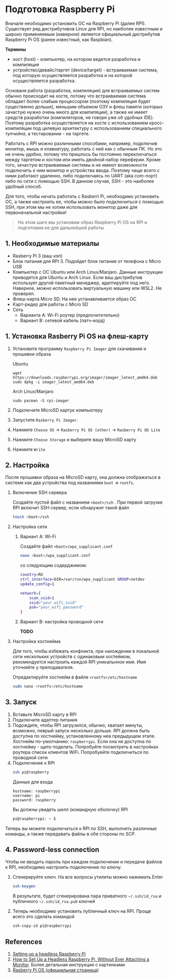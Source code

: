 # Подготовка Raspberry Pi

Вначале необходимо установить ОС на Raspberry Pi (далее RPI). Существует ряд дистрибутивов Linux для RPI, но наиболее известным и широко применяемым (наверное) является официальный дистрибутив Raspberry Pi OS (ранее известный, как Raspbian).

**Термины**

- хост (host) - компьютер, на котором ведется разработка и компиляция
- устройство/девайс/таргет (device/target) - встраиваемая система, под которую осуществляется разработка и на которой осуществляется разработка.

Основаня работа (разработка, компиляция) для встраиваемых систем обычно происходит на хосте, потому что встраиваемая система обладает более слабым процессором (поэтому компиляция будет существенно дольше), меньшим объемом ОЗУ и флеш памяти (которых зачастую нужно очень много для компиляции), а также не имеет средств разработки (компиляторов, не говоря уже об удобных IDE). Поэтому разработка осуществляется на хосте с использованием кросс-компиляции под целевую архитектуру с использованием специального *тулчейна*, а тестирование - на таргете.

Работать с RPI можно различными способами, например, подключив монитор, мышь и клавиатуру, работать с ней как с обычным ПК. Но это не очень удобно, потому что пришлось бы постоянно переключаться между таргетом и хостом или иметь двойной набор переферии. Кроме того, зачастую встраиваемые системы и не имеют возможности подключить к ним монитор и устройства ввода. Поэтому чаще всего с ними работают удаленно, либо подключаясь по UART (aka com-порт) либо по сети с помощью SSH. В данном случае, SSH - это наиболее удобный способ.

Для того, чтобы начать работать с Rasberri Pi, необходимо установить ОС, а также настроить ее, чтобы можно было подключиться с помощью SSH, при этом мы не хотим использовать монитор даже для первоначальной настройки!

> На этом шаге мы установим образ Raspberry Pi OS на RPI и подготовим ее для дальнейшей работы

## 1. Необходимые материалы

- Rasberry Pi 3 (ваш кэп)
- Блок питания для RPI 3. Подойдет блок питания от телефона с Micro USB
- Компьютер с ОС Ubuntu или Arch Linux/Manjaro. Данные инструкции приводятся для Ubuntu и Arch Linux. Если ваш дистрибутив использует другой пакетный менеджер, адаптируйте под него. Наверное, можно использовать виртуальную машину или WSL2. Не проверял.
- Флеш-карта Micro SD. На нее устанавливается образ ОС
- Карт-ридер для работы с Micro SD
- Сеть
  - Варианта А: Wi-Fi роутер (предпочитетельно)
  - Вариант B: сетевой кабель (патч-корд)

## 1. Установка Rasberry Pi OS на флеш-карту

1. Установите программу `Raspberry Pi Imager` для скачивания и прошивки образа

    Ubuntu
    ```
    wget https://downloads.raspberrypi.org/imager/imager_latest_amd64.deb
    sudo dpkg -i imager_latest_amd64.deb
    ```
    Arch Linux/Manjaro
    ```
    sudo pacman -S rpi-imager
    ```
1. Подключите MicroSD картук компьютеру
1. Запустите `Rasberry Pi Imager`.
1. Нажмите `Choose OS` -> `Rasberry Pi OS (other)` -> `Rasberry Pi OS Lite`
1. Нажмите `Choose Storage` и выберите вашу MicroSD карту
1. Нажмите `Write`

## 2. Настройка

После прошивки образа на MicroSD карту, она должна отображаться в системе как два устройства под названиями `boot `и  `rootfs`.

1. Включение SSH сервера

    Cоздайте пустой файл с названием `<boot>/ssh` . При первой загрузке RPI включит SSH сервер, если обнаружит такой файл
    ```sh
    touch <boot>/ssh
    ```

1. Настройка сети
    1. Вариант A: Wi-Fi

        Cоздайте файл `<boot>/wpa_supplicant.conf`
        ```sh
        nano <boot>/wpa_supplicant.conf
        ```
        со следующим содерджимом:
        ```sh
        country=RU
        ctrl_interface=DIR=/var/run/wpa_supplicant GROUP=netdev
        update_config=1

        network={
            scan_ssid=1
            ssid="your_wifi_ssid"
            psk="your_wifi_password"
        }
        ```
    1. Вариант B: настройка проводной сети

        **TODO**

4. Настройка хостнейма

    Для того, чтобы избежать конфликта, при нахождении в локальной сети нескольких устройств с одинаковым хостеймом, рекомендуется настроить каждой RPI уникальнное имя. Имя уточняйте у преподавателя.

    Отредактируйте хостнейм в файле `<rootfs>/etc/hostname`
    ```sh
    sudo nano <rootfs>/etc/hostname
    ```

## 3. Запуск

1. Вставьте MicroSD карту в RPI
2. Подключите адаптер питания
3. Подождите, чтобы RPI загрузился, обычно, хватает минуты, возможно, певрый запуск несколько дольше. RPI должна быть доступна по хостнейму, установленному неа предыдущем этапе. Хостнейм по-умолчанию: `raspberrypi`. Если она не доступна по хостнейму -  щито поделать. Попробуйте посмотреть в настройках роутера список клиентов WiFi. Попробуейте подключиться по проводной сети
4. Подключение к RPI
    ```sh
    ssh pi@raspberry
    ```
    Данные для входа
    ```
    hostname: raspberrypi
    username: pi
    password: raspberry
    ```
    Вы должны увидеть шелл (командную оболочку) RPI
    ```sh
    pi@raspberrypi: ~ $
    ```

Теперь вы можете подключаться к RPI по SSH, выполнять различные команды, а также передавать файлы в обе стороны по SCP.

## 4. Password-less connection
Чтобы не вводить пароль при каждом подключении и передаче файлов к RPI, необходимо настроить подключение по ключу.

1. Сгенерируйте ключ. На все вопросы утилиты можно нажимать Enter
    ```sh
    ssh-keygen
    ```
    В результате, будет сгенерирована пара приватного `~/.ssh/id_rsa` и публичного `~/.ssh/id_rsa.pub` ключей

2. Теперь необходимо установить публичный ключ на RPI. Проще всего это сделать командой
    ```sh
    ssh-copy-id pi@raspberrypi
    ```

## References

1. [Setting up a headless Raspberry Pi](https://jacobian.org/2021/jan/22/headless-rpi/)
2. [How to Set Up a Headless Raspberry Pi, Without Ever Attaching a Monitor](https://www.tomshardware.com/reviews/raspberry-pi-headless-setup-how-to,6028.html). Более детальная инструкция с картинками
3. [Rasberry Pi OS (официальная страница)](https://www.raspberrypi.org/software/)
